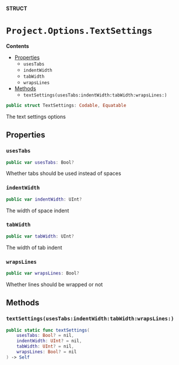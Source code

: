 **STRUCT**

# `Project.Options.TextSettings`

**Contents**

- [Properties](#properties)
  - `usesTabs`
  - `indentWidth`
  - `tabWidth`
  - `wrapsLines`
- [Methods](#methods)
  - `textSettings(usesTabs:indentWidth:tabWidth:wrapsLines:)`

```swift
public struct TextSettings: Codable, Equatable
```

The text settings options

## Properties
### `usesTabs`

```swift
public var usesTabs: Bool?
```

Whether tabs should be used instead of spaces

### `indentWidth`

```swift
public var indentWidth: UInt?
```

The width of space indent

### `tabWidth`

```swift
public var tabWidth: UInt?
```

The width of tab indent

### `wrapsLines`

```swift
public var wrapsLines: Bool?
```

Whether lines should be wrapped or not

## Methods
### `textSettings(usesTabs:indentWidth:tabWidth:wrapsLines:)`

```swift
public static func textSettings(
    usesTabs: Bool? = nil,
    indentWidth: UInt? = nil,
    tabWidth: UInt? = nil,
    wrapsLines: Bool? = nil
) -> Self
```
